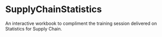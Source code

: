 # SupplyChainStatistics
An interactive workbook to compliment the training session delivered on Statistics for Supply Chain.
